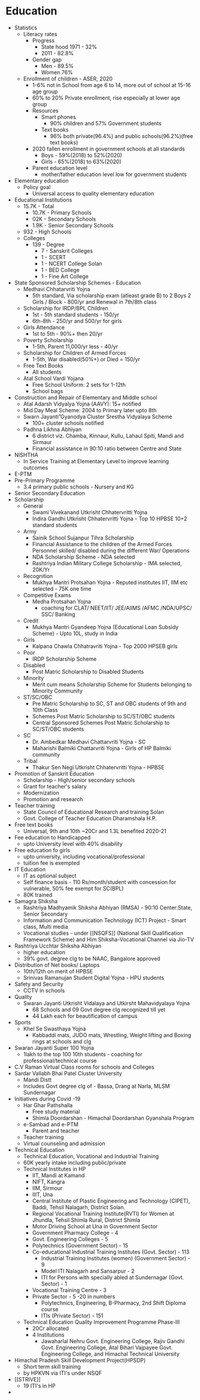 # Education
* Statistics
	* Literacy rates
		* Progress
			* State hood 1971 - 32%
			* 2011 - 82.8%
		* Gender gap
			* Men - 89.5%
			* Women 76%
	* Enrollment of children - ASER, 2020
		* 1-6% not in School from age 6 to 14, more out of school at 15-16 age group
		* 60% to 20% Private enrollment, rise especially at lower age group
		* Resources
			* Smart phones
				* 90% children and 57% Government students
			* Text books
				* 96% both private(96.4%) and public schools(96.2%)(free text books)
		* 2020 fallen enrollment in government schools at all standards
			* Boys - 59%(2018) to 52%(2020)
			* Girls - 65%(2018) to 63%(2020)
		* Parent education level
			* mother/father education level low for government students
* Elementary education
	* Policy goal
		* Universal access to quality elementary education
* Educational Institutions
	* 15.7K - Total
		* 10.7K - Primary Schools
		* 02K - Secondary Schools
		* 1.9K - Senior Secondary Schools
	* 932 - High Schools
	* Colleges
		* 139 - Degree
			* 7 - Sanskrit Colleges
			* 1 - SCERT
			* 1 - NCERT College Solan
			* 1 - BED College
			* 1 - Fine Art College
* State Sponsored Scholarship Schemes - Education
	* Medhavi Chhatarvriti Yojna
		* 5th standard, Via scholarship exam (atleast grade B) to 2 Boys 2 Girls / Block - 800/yr and Renewal in 7th/8th class
	* Scholarship for IRDP/BPL Children
		* 1st - 5th standard students - 150/yr
		* 6th-8th - 250/yr and 500/yr for girls
	* Girls Attendance
		* 1st to 5th - 90%+ then 20/yr
	* Poverty Scholarship
		* 1-5th, Parent 11,000/yr less - 40/yr	
	* Scholarship for Children of Armed Forces
		* 1-5th, War disabled(50%+) or Died = 150/yr
	* Free Text Books
		* All students
	* Atal School Vardi Yojana
		* Free School Uniform: 2 sets for 1-12th
		* School bags
* Construction and Repair of Elementary and Middle school
	* Atal Adarsh Vidyalya Yojna (AAVY): 15+ notified
	* Mid Day Meal Scheme: 2004 to Primary later upto 8th
	* Swarn Jayanti”Gyanodya Cluster Srestha Vidyalaya Scheme
		* 100+ cluster schools notified	
	* Padhna Likhna Abhiyan
		* 6 district viz. Chamba, Kinnaur, Kullu, Lahaul Spiti, Mandi and Sirmaur
		* Financial assistance in 90:10 ratio between Centre and State
* NISHTHA
	* In Service Training at Elementary Level to improve learning outcomes
* E-PTM
* Pre-Primary Programme
	* 3.4 primary public schools - Nursery and KG
* Senior Secondary Education
* Scholarship
	* General
		* Swami Vivekanand Utkrisht Chhatervritti Yojna
		* Indira Gandhi Utkrisht Chhatervritti Yojna - Top 10 HPBSE 10+2 standard students
	* Army
		* Sainik School Sujanpur Tihra Scholarship
		* Financial Assistance to the children of the Armed Forces Personnel skilled/ disabled during the different War/ Operations
		* NDA Scholarship Scheme - NDA selected
		* Rashtriya Indian Military College Scholarship - IMA selected, 20K/Yr
	* Recognition
		* Mukhya Mantri Protsahan Yojna - Reputed institutes IIT, IIM etc selected - 75K one time
	* Competitive Exams
		* Medha Protsahan Yojna
			* coaching for CLAT/ NEET/IIT/ JEE/AIIMS /AFMC /NDA/UPSC/  SSC/ Banking
	* Credit
		* Mukhya Mantri Gyandeep	Yojna (Educational Loan Subsidy Scheme) - Upto 10L, study in India
	* Girls
		* Kalpana Chawla Chhatravriti Yojna - Top 2000 HPSEB girls
	* Poor
		* IRDP Scholarship Scheme
	* Disabled
		* Post Matric Scholarship to Disabled Students
	* Minority
		* Merit cum means Scholarship Scheme for Students belonging to Minority Community
	* ST/SC/OBC
		* Pre Matric Scholarship to SC, ST and OBC students of 9th and 10th Class
		* Schemes Post Matric Scholarship to SC/ST/OBC students
		* Central Sponsored Schemes Post Matric Scholarship to SC/ST/OBC students
	* SC
		* Dr. Ambedkar Medhavi Chattarvriti Yojna - SC
		* Maharishi Balmiki Chattarvriti Yojna - Girls of HP Balmiki community
	* Tribal
		* Thakur Sen Negi Utkrisht Chhatervritti Yojna - HPBSE
* Promotion of Sanskrit Education
	* Scholarship - High/senior secondary schools
	* Grant for teacher's salary
	* Modernization
	* Promotion and research
* Teacher training
	* State Council of Educational Research and training Solan
	* Govt. College of Teacher Education Dharamshala H.P. 
* Free text books
	* Universal, 9th and 10th ~20Cr and 1.3L benefited 2020-21
* Fee education to Handicapped
	* upto University level with 40% disability
* Free education fo girls
	* upto university, including vocational/professional
	* tuition fee is exempted
* IT Education
	* IT as optional subject
	* Self finance basis - 110 Rs/month/student with concession for vulnerable, 50% fee exempt for SC(BPL)
	* 80K trained
* Samagra Shiksha
	* Rashtriya Madhyamik Shiksha Abhiyan (RMSA) - 90:10 Center:State, Senior Secondary
	* Information and Communication Technology (ICT) Project - Smart class, Multi media
	* Vocational studies - under [[NSQFS]] (National Skill Qualification Framework Scheme) and Him Shiksha-Vocational Channel via Jio-TV
* Rashtriya Ucchtar Shiksha Abhiyan
	* higher education
	* 39% govt. degree clg to be NAAC, Bangalore approved
* Distribution of Net books/ Laptops
	* 10th/12th on merit of HPBSE
	* Srinivas Ramanujan Student Digital Yojna - HPU students
* Safety and Security
	* CCTV in schools
* Quality
	* Swaran Jayanti Utkrisht Vidalaya and Utkirsht Mahavidyalaya Yojna
		* 68 Schools and 09 Govt degree clg recognized till yet
		* 44 Lakh each for beautification of campus
* Sports
	* Khel Se Swasthaya Yojna
		* Kabbaddi mats, JUDO mats, Wrestling, Weight lifting and Boxing rings at schools and clg
* Swaran Jayanti Super 100 Yojna
	* 1lakh to the top 100 10th students - coaching for professional/technical course
* C.V Raman Virtual Class rooms for schools and Colleges
* Sardar Vallabh Bhai Patel Cluster University
	* Mandi Distt
	* Includes Govt degree clg of - Bassa, Drang at Narla, MLSM Sundernagar
* Initiatives during Covid -19
	* Har Ghar Pathshalla
		* Free study material
		* Shimla Doordarshan - Himachal Doordarshan Gyanshala Program
	* e-Sambad and e-PTM
		* Parent and teacher
	* Teacher training
	* Virtual counseling and admission
* Technical Education
	* Technical Education, Vocational and Industrial Training
	* 60K yearly intake including public/private
	* Technical Institutes in HP
		* IIT, Mandi at Kamand
		* NIFT, Kangra
		* IIM, Sirmour
		* IIIT, Una
		* Central Institute of Plastic Engineering and Technology (CIPET), Baddi, Tehsil Nalagarh, District Solan.
		* Regional Vocational Training Institute(RVTI) for Women at Jhundla, Tehsil Shimla Rural, District Shimla
		* Motor Driving School at Una in Government Sector
		* Government Pharmacy College - 4
		* Govt. Engineering Colleges - 5
		* Polytechnics (Government Sector) - 15
		* Co-educational Industrial Training Institutes (Govt. Sector) - 113
			* Industrial Training Institutes (women) (Government Sector) - 9
			* Model ITI Nalagarh and Sansarpur - 2
			* ITI for Persons with specially abled at Sundernagar (Govt. Sector) - 1
		* Vocational Training Centre - 3
		* Private Sector - 5 -20 in numbers
			* Polytechnics, Engineering, B-Pharmacy, 2nd Shift Diploma course
			* ITIs (Private Sector) - 151
	* Technical Education Quality Improvement Programme Phase-III
		* 20Cr allocated
		* 4 Institutions
			* Jawaharlal Nehru Govt. Engineering College, Rajiv Gandhi Govt. Engineering College, Atal Bihari Vajpayee Govt. Engineering College, and Himachal Technical University
* Himachal Pradesh Skill Development Project(HPSDP)
	* Short term skill training
	* by HPKVN via ITI's under NSQF
* [[STRIVE]]
	* 19 ITI's in HP
* 